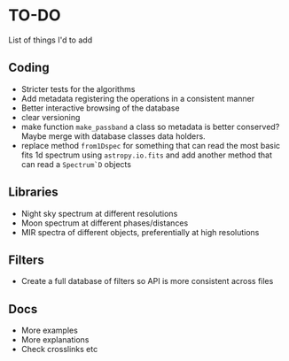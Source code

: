 # TO-DO

List of things I'd to add

## Coding

- Stricter tests for the algorithms
- Add metadata registering the operations in a consistent manner
- Better interactive browsing of the database
- clear versioning
- make function ``make_passband`` a class so metadata is better conserved? Maybe merge with 
  database classes data holders. 
- replace method ``from1Dspec`` for something that can read the most basic fits 1d spectrum 
  using ``astropy.io.fits`` and add another method that can read a ``Spectrum`D`` objects 

## Libraries

- Night sky spectrum at different resolutions
- Moon spectrum at different phases/distances
- MIR spectra of different objects, preferentially at high resolutions

## Filters

- Create a full database of filters so API is more consistent across files

## Docs

- More examples
- More explanations
- Check crosslinks etc
 
